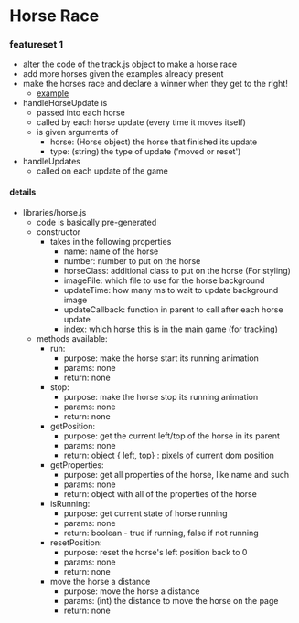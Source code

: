 # Horse Race

### featureset 1
- alter the code of the track.js object to make a horse race
- add more horses given the examples already present
- make the horses race and declare a winner when they get to the right!
	- <a href="https://youtu.be/K7aG4MwUndU" target="_blank">example</a>
- handleHorseUpdate is 
	- passed into each horse
	- called by each horse update (every time it moves itself)
	- is given arguments of
		- horse: (Horse object) the horse that finished its update
		- type: (string) the type of update ('moved or reset')
- handleUpdates
	- called on each update of the game


#### details
- libraries/horse.js
	- code is basically pre-generated
	- constructor
		- takes in the following properties
			- name: name of the horse
			- number: number to put on the horse
			- horseClass: additional class to put on the horse (For styling)
			- imageFile: which file to use for the horse background
			- updateTime: how many ms to wait to update background image
			- updateCallback: function in parent to call after each horse update
			- index: which horse this is in the main game (for tracking)
	- methods available: 
		- run: 
			- purpose: make the horse start its running animation
			- params: none
			- return: none
		- stop: 
			- purpose: make the horse stop its running animation
			- params: none
			- return: none
		- getPosition:
			- purpose: get the current left/top of the horse in its parent
			- params: none
			- return: object { left, top} : pixels of current dom position
		- getProperties:
			- purpose: get all properties of the horse, like name and such
			- params: none
			- return: object with all of the properties of the horse
		- isRunning:
			- purpose: get current state of horse running
			- params: none
			- return: boolean - true if running, false if not running
		- resetPosition:
			- purpose: reset the horse's left position back to 0
			- params: none
			- return: none
		- move the horse a distance
			- purpose: move the horse a distance
			- params: (int) the distance to move the horse on the page
			- return: none

